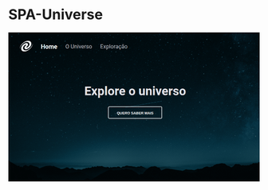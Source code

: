 # SPA-Universe

[![Watch the video](Screenshot_20221207_132320.png)](https://www.youtube.com//watch?v=xFbInyvVmMw&ab_channel=LucasMoraes)



